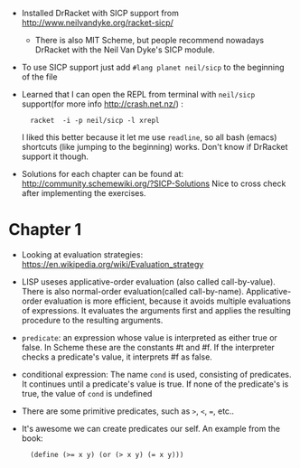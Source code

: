 * Installed DrRacket with SICP support from http://www.neilvandyke.org/racket-sicp/
	* There is also MIT Scheme, but people recommend nowadays DrRacket with the
	  Neil Van Dyke's SICP module.
* To use SICP support just add `#lang planet neil/sicp` to the beginning of the file
* Learned that I can open the REPL from terminal with `neil/sicp` support(for
  more info http://crash.net.nz/) :

		racket  -i -p neil/sicp -l xrepl

  I liked this better because it let me use `readline`, so all bash (emacs)
  shortcuts (like jumping to the beginning) works. Don't know if DrRacket
  support it though.
* Solutions for each chapter can be found at: http://community.schemewiki.org/?SICP-Solutions  Nice to cross check after implementing the exercises.

# Chapter 1

* Looking at evaluation strategies: https://en.wikipedia.org/wiki/Evaluation_strategy
* LISP useses applicative-order evaluation (also called call-by-value). There
  is also normal-order evaluation(called call-by-name). Applicative-order
  evaluation is more efficient, because it avoids multiple evaluations of
  expressions. It evaluates the arguments first and applies the resulting
  procedure to the resulting arguments.
* `predicate`: an expression whose value is interpreted as either true or
  false. In Scheme these are the constants #t and #f. If the interpreter checks
  a predicate's value, it interprets #f as false.
* conditional expression: The name `cond` is used, consisting of predicates. It
  continues until a predicate's value is true. If  none of the predicate's is
  true, the value of `cond` is undefined
* There are some primitive predicates, such as `>`, `<`, `=`, etc..
* It's awesome we can create predicates our self. An example from the book:

		(define (>= x y) (or (> x y) (= x y)))
